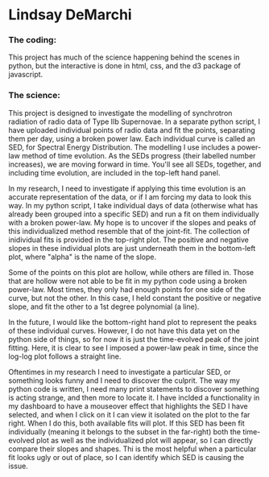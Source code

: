 # Lindsay DeMarchi


### The coding: 

This project has much of the science happening behind the scenes in python, but the interactive is done in html, css, and the d3 package of javascript. 

### The science:

This project is designed to investigate the modelling of synchrotron radiation of radio data of Type IIb Supernovae. In a separate python script, I have uploaded individual points of radio data and fit the points, separating them per day, using a broken power law. Each individual curve is called an SED, for Spectral Energy Distribution. The modelling I use includes a power-law method of time evolution. As the SEDs progress (their labelled number increases), we are moving forward in time. You'll see all SEDs, together, and including time evolution, are included in the top-left hand panel.

In my research, I need to investigate if applying this time evolution is an accurate representation of the data, or if I am forcing my data to look this way. In my python script, I take individual days of data (otherwise what has already been grouped into a specific SED) and run a fit on them individually with a broken power-law. My hope is to uncover if the slopes and peaks of this individualized method resemble that of the joint-fit. The collection of inidividual fits is provided in the top-right plot. The positive and negative slopes in these individual plots are just underneath them in the bottom-left plot, where "alpha" is the name of the slope. 

Some of the points on this plot are hollow, while others are filled in. Those that are hollow were not able to be fit in my python code using a broken power-law. Most times, they only had enough points for one side of the curve, but not the other. In this case, I held constant the positive or negative slope, and fit the other to a 1st degree polynomial (a line). 

In the future, I would like the bottom-right hand plot to represent the peaks of these individual curves. However, I do not have this data yet on the python side of things, so for now it is just the time-evolved peak of the joint fitting. Here, it is clear to see I imposed a power-law peak in time, since the log-log plot follows a straight line. 

Oftentimes in my research I need to investigate a particular SED, or something looks funny and I need to discover the culprit. The way my python code is written, I need many print statements to discover something is acting strange, and then more to locate it. I have inclded a functionality in my dashboard to have a mouseover effect that highlights the SED I have selected, and when I click on it I can view it isolated on the plot to the far right. When I do this, both available fits will plot. If this SED has been fit individually (meaning it belongs to the subset in the far-right) both the time-evolved plot as well as the individualized plot will appear, so I can directly compare their slopes and shapes. Thi is the most helpful when a particular fit looks ugly or out of place, so I can identify which SED is causing the issue. 
